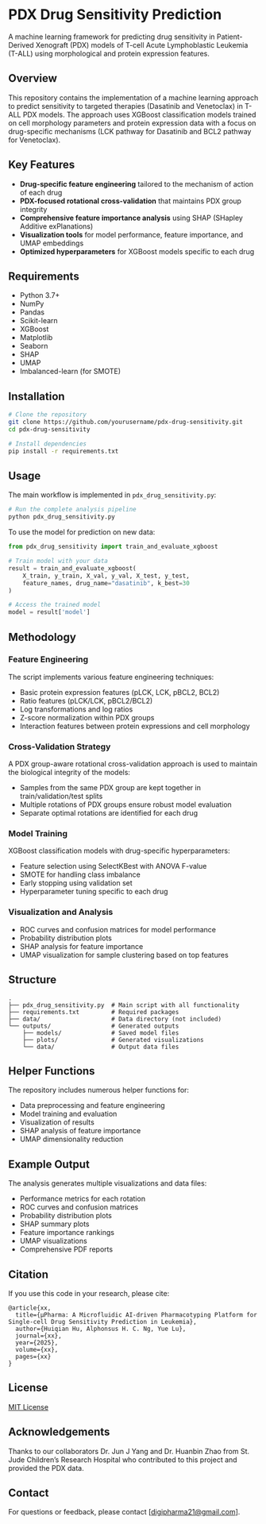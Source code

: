 # PDX Drug Sensitivity Prediction

A machine learning framework for predicting drug sensitivity in Patient-Derived Xenograft (PDX) models of T-cell Acute Lymphoblastic Leukemia (T-ALL) using morphological and protein expression features.

## Overview

This repository contains the implementation of a machine learning approach to predict sensitivity to targeted therapies (Dasatinib and Venetoclax) in T-ALL PDX models. The approach uses XGBoost classification models trained on cell morphology parameters and protein expression data with a focus on drug-specific mechanisms (LCK pathway for Dasatinib and BCL2 pathway for Venetoclax).

## Key Features

- **Drug-specific feature engineering** tailored to the mechanism of action of each drug
- **PDX-focused rotational cross-validation** that maintains PDX group integrity
- **Comprehensive feature importance analysis** using SHAP (SHapley Additive exPlanations)
- **Visualization tools** for model performance, feature importance, and UMAP embeddings
- **Optimized hyperparameters** for XGBoost models specific to each drug

## Requirements

- Python 3.7+
- NumPy
- Pandas
- Scikit-learn
- XGBoost
- Matplotlib
- Seaborn
- SHAP
- UMAP
- Imbalanced-learn (for SMOTE)

## Installation

```bash
# Clone the repository
git clone https://github.com/yourusername/pdx-drug-sensitivity.git
cd pdx-drug-sensitivity

# Install dependencies
pip install -r requirements.txt
```

## Usage

The main workflow is implemented in `pdx_drug_sensitivity.py`:

```python
# Run the complete analysis pipeline
python pdx_drug_sensitivity.py
```

To use the model for prediction on new data:

```python
from pdx_drug_sensitivity import train_and_evaluate_xgboost

# Train model with your data
result = train_and_evaluate_xgboost(
    X_train, y_train, X_val, y_val, X_test, y_test, 
    feature_names, drug_name="dasatinib", k_best=30
)

# Access the trained model
model = result['model']
```

## Methodology

### Feature Engineering

The script implements various feature engineering techniques:
- Basic protein expression features (pLCK, LCK, pBCL2, BCL2)
- Ratio features (pLCK/LCK, pBCL2/BCL2)
- Log transformations and log ratios
- Z-score normalization within PDX groups
- Interaction features between protein expressions and cell morphology

### Cross-Validation Strategy

A PDX group-aware rotational cross-validation approach is used to maintain the biological integrity of the models:
- Samples from the same PDX group are kept together in train/validation/test splits
- Multiple rotations of PDX groups ensure robust model evaluation
- Separate optimal rotations are identified for each drug

### Model Training

XGBoost classification models with drug-specific hyperparameters:
- Feature selection using SelectKBest with ANOVA F-value
- SMOTE for handling class imbalance
- Early stopping using validation set
- Hyperparameter tuning specific to each drug

### Visualization and Analysis

- ROC curves and confusion matrices for model performance
- Probability distribution plots
- SHAP analysis for feature importance
- UMAP visualization for sample clustering based on top features

## Structure

```
.
├── pdx_drug_sensitivity.py  # Main script with all functionality
├── requirements.txt         # Required packages
├── data/                    # Data directory (not included)
└── outputs/                 # Generated outputs
    ├── models/              # Saved model files
    ├── plots/               # Generated visualizations
    └── data/                # Output data files
```

## Helper Functions

The repository includes numerous helper functions for:
- Data preprocessing and feature engineering
- Model training and evaluation
- Visualization of results
- SHAP analysis of feature importance
- UMAP dimensionality reduction

## Example Output

The analysis generates multiple visualizations and data files:
- Performance metrics for each rotation
- ROC curves and confusion matrices
- Probability distribution plots
- SHAP summary plots
- Feature importance rankings
- UMAP visualizations
- Comprehensive PDF reports

## Citation

If you use this code in your research, please cite:

```
@article{xx,
  title={μPharma: A Microfluidic AI-driven Pharmacotyping Platform for Single-cell Drug Sensitivity Prediction in Leukemia},
  author={Huiqian Hu, Alphonsus H. C. Ng, Yue Lu},
  journal={xx},
  year={2025},
  volume={xx},
  pages={xx}
}
```

## License

[MIT License](LICENSE)

## Acknowledgements

Thanks to our collaborators Dr. Jun J Yang and Dr. Huanbin Zhao from St. Jude Children’s Research Hospital who contributed to this project and provided the PDX data.

## Contact

For questions or feedback, please contact [digipharma21@gmail.com].
